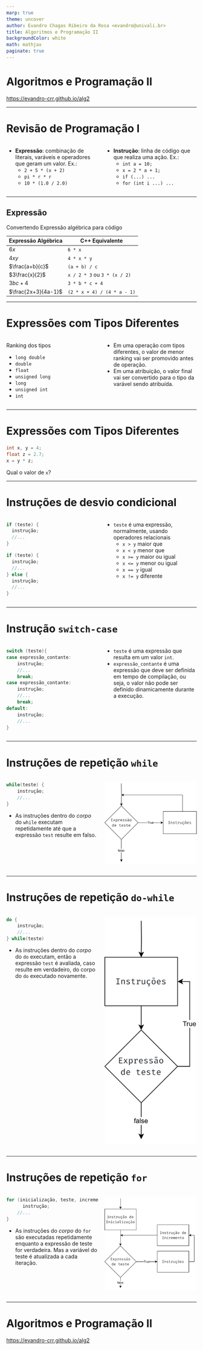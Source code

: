 ```yaml
---
marp: true
theme: uncover
author: Evandro Chagas Ribeiro da Rosa <evandro@univali.br>
title: Algoritmos e Programação II
backgroundColor: white
math: mathjax
paginate: true
---
```


<style>
    section {
        font-size: 24pt;
    }

    .columns {
        display: grid;
        grid-template-columns: repeat(2, minmax(0, 1fr));
        gap: 1rem;
    }
</style>


# Algoritmos e Programação II


https://evandro-crr.github.io/alg2


<!-- _footer: Evandro Chagas Ribeiro da Rosa -->
<!-- _paginate: skip -->

---

# Revisão de Programação I

<dev class="columns">

<dev>

* **Expressão**: combinação de literais, varáveis e operadores que geram um valor. Ex.:
  - `2 + 5 * (x + 2)`   
  - `pi * r * r`
  - `10 * (1.0 / 2.0)`

</dev>
<dev>

* **Instrução**: linha de código que que realiza uma ação. Ex.:
  - `int a = 10;`
  - `x = 2 * a + 1;`
  - `if (...) ...`
  - `for (int i ...) ...`

</dev>
</dev>

---

## Expressão

Convertendo Expressão algébrica para código 

| Expressão Algébrica | C++ Equivalente              |
| ------------------- | ---------------------------- |
| $6x$                | `6 * x`                      |
| $4xy$               | `4 * x * y`                  |
| $\frac{a+b}{c}$     | `(a + b) / c`                |
| $3\frac{x}{2}$      | `x / 2 * 3` ou `3 * (x / 2)` |
| $3bc+4$             | `3 * b * c + 4`              |
| $\frac{2x+3}{4a-1}$ | `(2 * x + 4) / (4 * a - 1)`  |

---

# Expressões com Tipos Diferentes

<dev class="columns">

<dev>

Ranking dos tipos

- `long double`
- `double`
- `float`
- `unsigned long`
- `long`
- `unsigned int`
- `int`

</dev>
<dev>

- Em uma operação com tipos diferentes, o valor de menor ranking vai ser promovido antes de operação.
- Em uma atribuição, o valor final vai ser convertido para o tipo da varável sendo atribuída.


</dev>
</dev>

---

# Expressões com Tipos Diferentes


```cpp
int x, y = 4;
float z = 2.7;
x = y * z;
```

Qual o valor de `x`?

---

# Instruções de desvio condicional

<dev class="columns">

<dev>


```cpp
if (teste) {
  instrução;
  //...
}
```

```cpp
if (teste) {
  instrução;
  //...
} else {
  instrução;
  //...
}
```

</dev>
<dev>

- `teste` é uma expressão, normalmente, usando operadores relacionais
  - `x > y` maior que 
  - `x < y`  menor que
  - `x >= y` maior ou igual
  - `x <= y` menor ou igual
  - `x == y` igual
  - `x != y` diferente 

</dev>
</dev>

---

# Instrução `switch-case`

<dev class="columns">

<dev>


```cpp
switch (teste){
case expressão_contante:
    instrução;
    //...
    break;
case expressão_contante:
    instrução;
    //...
    break;
default:
    instrução;
    //...
}
```

</dev>
<dev>

- `teste` é uma expressão que resulta em um valor `int`.
- `expressão_contante` é uma expressão que deve ser definida em tempo de compilação, ou seja, o valor não pode ser definido dinamicamente durante a execução.

</dev>
</dev>

---

# Instruções de repetição `while`



<dev class="columns">

<dev>


```cpp
while(teste) {
    instrução; 
    //...
}
```


- As instruções dentro do *corpo* do `while` executam repetidamente até que a expressão `test` resulte em falso.

</dev>
<dev>

![h:450](img/while.svg)

</dev>
</dev>

---

# Instruções de repetição `do-while`


<dev class="columns">

<dev>


```cpp
do {
    instrução; 
    //...
} while(teste)
```

- As instruções dentro do *corpo* do `do` executam, então a expressão `test` é avaliada, caso resulte em verdadeiro, do corpo do `do` executado novamente.

</dev>
<dev>

![h:450](img/do-while.svg)

</dev>
</dev>

---

# Instruções de repetição `for`


<dev class="columns">

<dev>


```cpp
for (inicialização, teste, incremento) {
      instrução; 
    //...
}
```

- As instruções do *corpo* do `for` são executadas repetidamente enquanto a expressão de teste for verdadeira. Mas a variável do teste é atualizada a cada iteração.

</dev>
<dev>

![h:450](img/for.svg)

</dev>
</dev>


---


# Algoritmos e Programação II


https://evandro-crr.github.io/alg2


<!-- _footer: Evandro Chagas Ribeiro da Rosa -->
<!-- _paginate: skip -->
